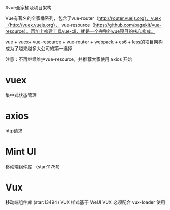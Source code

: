 
#vue全家桶及项目架构

Vue有著名的全家桶系列，包含了vue-router（http://router.vuejs.org），vuex（http://vuex.vuejs.org）， vue-resource（https://github.com/pagekit/vue-resource）。再加上构建工具vue-cli，就是一个完整的vue项目的核心构成。


vue + vuex+ vue-resource + vue-router + webpack + es6 + less的项目架构成为了越来越多大公司的第一选择


注意：不再继续维护vue-resource，并推荐大家使用 axios 开始



# vuex

集中式状态管理


# axios

http请求


# Mint UI

移动端组件库  （star:11751）


# Vux

移动端组件库	   (star:13494)
VUX 样式基于 WeUI
VUX 必须配合 vux-loader 使用
